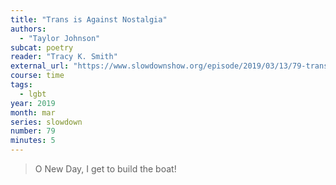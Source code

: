 ```yaml
---
title: "Trans is Against Nostalgia"
authors:
  - "Taylor Johnson"
subcat: poetry
reader: "Tracy K. Smith"
external_url: "https://www.slowdownshow.org/episode/2019/03/13/79-trans-is-against-nostalgia"
course: time 
tags:
  - lgbt
year: 2019
month: mar
series: slowdown
number: 79
minutes: 5
---
```


> O New Day, I get to build the boat!

